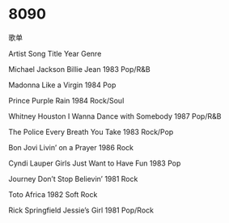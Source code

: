 # 8090
歌单




Artist
Song Title
Year
Genre



Michael Jackson
Billie Jean
1983
Pop/R&B


Madonna
Like a Virgin
1984
Pop


Prince
Purple Rain
1984
Rock/Soul


Whitney Houston
I Wanna Dance with Somebody
1987
Pop/R&B


The Police
Every Breath You Take
1983
Rock/Pop


Bon Jovi
Livin’ on a Prayer
1986
Rock


Cyndi Lauper
Girls Just Want to Have Fun
1983
Pop


Journey
Don’t Stop Believin’
1981
Rock


Toto
Africa
1982
Soft Rock


Rick Springfield
Jessie’s Girl
1981
Pop/Rock

